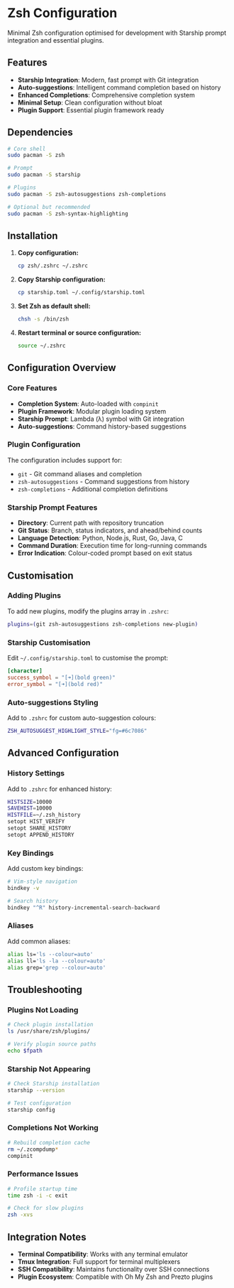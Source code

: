 # Zsh Configuration

Minimal Zsh configuration optimised for development with Starship prompt integration and essential plugins.

## Features

- **Starship Integration**: Modern, fast prompt with Git integration
- **Auto-suggestions**: Intelligent command completion based on history
- **Enhanced Completions**: Comprehensive completion system
- **Minimal Setup**: Clean configuration without bloat
- **Plugin Support**: Essential plugin framework ready

## Dependencies

```bash
# Core shell
sudo pacman -S zsh

# Prompt
sudo pacman -S starship

# Plugins
sudo pacman -S zsh-autosuggestions zsh-completions

# Optional but recommended
sudo pacman -S zsh-syntax-highlighting
```

## Installation

1. **Copy configuration:**
   ```bash
   cp zsh/.zshrc ~/.zshrc
   ```

2. **Copy Starship configuration:**
   ```bash
   cp starship.toml ~/.config/starship.toml
   ```

3. **Set Zsh as default shell:**
   ```bash
   chsh -s /bin/zsh
   ```

4. **Restart terminal or source configuration:**
   ```bash
   source ~/.zshrc
   ```

## Configuration Overview

### Core Features
- **Completion System**: Auto-loaded with `compinit`
- **Plugin Framework**: Modular plugin loading system
- **Starship Prompt**: Lambda (λ) symbol with Git integration
- **Auto-suggestions**: Command history-based suggestions

### Plugin Configuration
The configuration includes support for:
- `git` - Git command aliases and completion
- `zsh-autosuggestions` - Command suggestions from history
- `zsh-completions` - Additional completion definitions

### Starship Prompt Features
- **Directory**: Current path with repository truncation
- **Git Status**: Branch, status indicators, and ahead/behind counts
- **Language Detection**: Python, Node.js, Rust, Go, Java, C
- **Command Duration**: Execution time for long-running commands
- **Error Indication**: Colour-coded prompt based on exit status

## Customisation

### Adding Plugins
To add new plugins, modify the plugins array in `.zshrc`:
```bash
plugins=(git zsh-autosuggestions zsh-completions new-plugin)
```

### Starship Customisation
Edit `~/.config/starship.toml` to customise the prompt:
```toml
[character]
success_symbol = "[➜](bold green)"
error_symbol = "[➜](bold red)"
```

### Auto-suggestions Styling
Add to `.zshrc` for custom auto-suggestion colours:
```bash
ZSH_AUTOSUGGEST_HIGHLIGHT_STYLE="fg=#6c7086"
```

## Advanced Configuration

### History Settings
Add to `.zshrc` for enhanced history:
```bash
HISTSIZE=10000
SAVEHIST=10000
HISTFILE=~/.zsh_history
setopt HIST_VERIFY
setopt SHARE_HISTORY
setopt APPEND_HISTORY
```

### Key Bindings
Add custom key bindings:
```bash
# Vim-style navigation
bindkey -v

# Search history
bindkey "^R" history-incremental-search-backward
```

### Aliases
Add common aliases:
```bash
alias ls='ls --colour=auto'
alias ll='ls -la --colour=auto'
alias grep='grep --colour=auto'
```

## Troubleshooting

### Plugins Not Loading
```bash
# Check plugin installation
ls /usr/share/zsh/plugins/

# Verify plugin source paths
echo $fpath
```

### Starship Not Appearing
```bash
# Check Starship installation
starship --version

# Test configuration
starship config
```

### Completions Not Working
```bash
# Rebuild completion cache
rm ~/.zcompdump*
compinit
```

### Performance Issues
```bash
# Profile startup time
time zsh -i -c exit

# Check for slow plugins
zsh -xvs
```

## Integration Notes

- **Terminal Compatibility**: Works with any terminal emulator
- **Tmux Integration**: Full support for terminal multiplexers
- **SSH Compatibility**: Maintains functionality over SSH connections
- **Plugin Ecosystem**: Compatible with Oh My Zsh and Prezto plugins